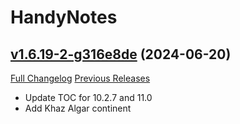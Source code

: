 # HandyNotes

## [v1.6.19-2-g316e8de](https://github.com/Nevcairiel/HandyNotes/tree/316e8de61f76c71867bd8bdfb33da4f4cec0fb6e) (2024-06-20)
[Full Changelog](https://github.com/Nevcairiel/HandyNotes/compare/v1.6.19...316e8de61f76c71867bd8bdfb33da4f4cec0fb6e) [Previous Releases](https://github.com/Nevcairiel/HandyNotes/releases)

- Update TOC for 10.2.7 and 11.0  
- Add Khaz Algar continent  
